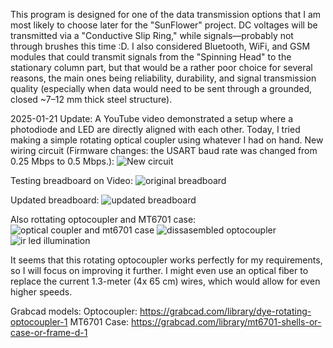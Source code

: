 This program is designed for one of the data transmission options that I am most likely to choose later for the "SunFlower" project. DC voltages will be transmitted via a "Conductive Slip Ring," while signals—probably not through brushes this time :D. I also considered Bluetooth, WiFi, and GSM modules that could transmit signals from the "Spinning Head" to the stationary column part, but that would be a rather poor choice for several reasons, the main ones being reliability, durability, and signal transmission quality (especially when data would need to be sent through a grounded, closed ~7–12 mm thick steel structure).

2025-01-21 Update: A YouTube video demonstrated a setup where a photodiode and LED are directly aligned with each other. Today, I tried making a simple rotating optical coupler using whatever I had on hand. New wiring circuit (Firmware changes: the USART baud rate was changed from 0.25 Mbps to 0.5 Mbps.):
![New circuit](https://github.com/user-attachments/assets/1bfd5152-9d49-45c0-9684-0f8d50351033)

Testing breadboard on Video:
![original breadboard](https://github.com/user-attachments/assets/b2b4c17c-9368-484e-af6b-5a8b4e6a4118)

Updated breadboard:
![updated breadboard](https://github.com/user-attachments/assets/e3b95407-a2cf-466c-98c8-f7849bb07b1b)

Also rottating optocoupler and MT6701 case:
![optical coupler and mt6701 case ](https://github.com/user-attachments/assets/52325bdb-6c96-49b2-bcec-4038b9f224db)
![dissasembled optocoupler](https://github.com/user-attachments/assets/faaab7e1-05e1-421a-8fdb-034708ccfe64)
![ir led illumination](https://github.com/user-attachments/assets/f466614a-7d3a-49eb-8825-5ebd937e4900)

It seems that this rotating optocoupler works perfectly for my requirements, so I will focus on improving it further. I might even use an optical fiber to replace the current 1.3-meter (4x 65 cm) wires, which would allow for even higher speeds.

Grabcad models: 
Optocoupler:
https://grabcad.com/library/dye-rotating-optocoupler-1
MT6701 Case:
https://grabcad.com/library/mt6701-shells-or-case-or-frame-d-1
